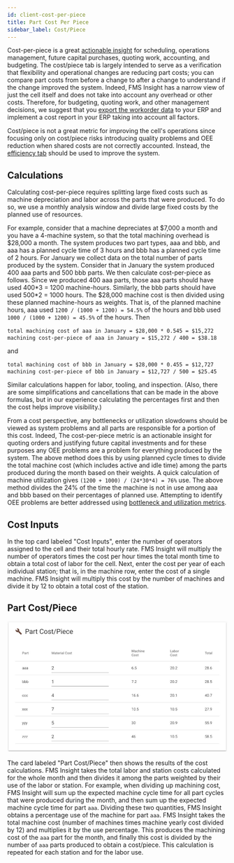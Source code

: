 ```yaml
---
id: client-cost-per-piece
title: Part Cost Per Piece
sidebar_label: Cost/Piece
---
```


Cost-per-piece is a great [actionable insight](improve-fms.md) for scheduling, operations
management, future capital purchases, quoting work, accounting, and
budgeting. The cost/piece tab is largely intended to serve as a
verification that flexibility and operational changes are reducing part
costs; you can compare part costs from before a change to after a change to
understand if the change improved the system.
Indeed, FMS Insight has a narrow view of just the cell itself and does not
take into account any overhead or other costs. Therefore, for budgeting,
quoting work, and other management decisions, we suggest that you [export the
workorder data](workorder-report.md) to your ERP and implement a cost report
in your ERP taking into account all factors.


Cost/piece is not a great metric for improving the cell's operations since
focusing only on cost/piece risks introducing quality problems and OEE
reduction when shared costs are not correctly accounted.  Instead, the
[efficiency tab](client-efficiency.md) should be used to improve the system.

## Calculations

Calculating cost-per-piece requires splitting large fixed costs such as machine depreciation and
labor across the parts that were produced.  To do so, we use a monthly analysis window and
divide large fixed costs by the planned use of resources.

For example, consider that a machine depreciates at $7,000 a month and you have a 4-machine system, so that
the total machining overhead is $28,000 a month.  The system produces two part types, aaa and bbb,
and aaa has a planned cycle time of 3 hours and bbb has a planned cycle time of 2 hours.
For January we collect data on the total number of parts produced by the system.  Consider that
in January the system produced 400 aaa parts and 500 bbb parts.  We then calculate cost-per-piece as
follows.  Since we produced 400 aaa parts, those aaa parts should have used 400\*3 = 1200
machine-hours.  Similarly, the bbb parts should have used 500\*2 = 1000 hours.  The $28,000 machine
cost is then divided using these planned machine-hours as weights.  That is, of the planned machine
hours, aaa used `1200 / (1000 + 1200) = 54.5%` of the hours and bbb used
`1000 / (1000 + 1200) = 45.5%` of the hours.  Then

    total machining cost of aaa in January = $28,000 * 0.545 = $15,272
    machining cost-per-piece of aaa in January = $15,272 / 400 = $38.18

and

    total machining cost of bbb in January = $28,000 * 0.455 = $12,727
    machining cost-per-piece of bbb in January = $12,727 / 500 = $25.45

Similar calculations happen for labor, tooling, and inspection.  (Also, there are some
simplifications and cancellations that can be made in the above formulas, but in our experience calculating the
percentages first and then the cost helps improve visibility.)

From a cost perspective, any bottlenecks or utilization slowdowns should be viewed as system
problems and all parts are responsible for a portion of this cost.  Indeed, The cost-per-piece
metric is an actionable insight for quoting orders and justifying future capital investments and for
these purposes any OEE problems are a problem for everything produced by the system.  The above
method does this by using planned cycle times to divide the total machine cost (which includes
active and idle time) among the parts produced during the month based on their weights.  A quick
calculation of machine utilization gives `(1200 + 1000) / (24*30*4) = 76%` use.  The above method
divides the 24% of the time the machine is not in use among aaa and bbb based on their percentages
of planned use.  Attempting to identify OEE problems are better addressed using [bottleneck and utilization metrics](client-efficiency.md).

## Cost Inputs

In the top card labeled "Cost Inputs", enter the number of operators assigned
to the cell and their total hourly rate.  FMS Insight will multiply the number
of operators times the cost per hour times the total month time to obtain a
total cost of labor for the cell.  Next, enter the cost per year of each individual
station; that is, in the machine row, enter the cost of a single machine.  FMS Insight
will multiply this cost by the number of machines and divide it by 12 to obtain a total
cost of the station.

## Part Cost/Piece

![Screenshot of part cost/piece page](assets/insight-part-cost.jpg)

The card labeled "Part Cost/Piece" then shows the results of the cost
calculations. FMS Insight takes the total labor and station costs calculated
for the whole month and then divides it among the parts weighted by their use
of the labor or station. For example, when dividing up machining cost, FMS
Insight will sum up the expected machine cycle time for all part cycles that
were produced during the month, and then sum up the expected machine cycle
time for part `aaa`. Dividing these two quantities, FMS Insight obtains a
percentage use of the machine for part `aaa`. FMS Insight takes the total
machine cost (number of machines times machine yearly cost divided by 12) and
multiplies it by the use percentage. This produces the machining cost of the
`aaa` part for the month, and finally this cost is divided by the number of
`aaa` parts produced to obtain a cost/piece. This calculation is repeated for
each station and for the labor use.
